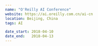 ```yaml
---
name: "O'Reilly AI Conference"
website: https://ai.oreilly.com.cn/ai-cn
location: Beijing, China
tags: AI

date_start: 2018-04-10
date_end:   2018-04-13
---
```


